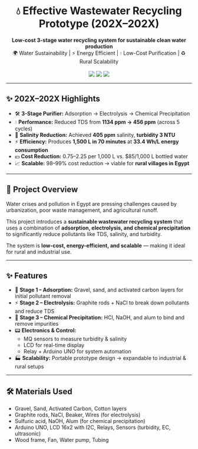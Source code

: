<h1 align="center">💧 Effective Wastewater Recycling Prototype (202X–202X)</h1>
<p align="center">
  <b>Low-cost 3-stage water recycling system for sustainable clean water production</b>  
  <br>
  🌍 Water Sustainability | ⚡ Energy Efficient | 💧 Low-Cost Purification | ♻️ Rural Scalability
  <br><br>
  <img src="https://img.shields.io/badge/Arduino-UNO-blue?logo=arduino">
  <img src="https://img.shields.io/badge/Status-Prototype-yellow">
  <img src="https://img.shields.io/badge/License-MIT-green.svg">
</p>

---

## ✨ 202X–202X Highlights
- 🛠️ **3-Stage Purifier:** Adsorption → Electrolysis → Chemical Precipitation  
- 💧 **Performance:** Reduced TDS from **1134 ppm → 456 ppm** (across 5 cycles)  
- 🌊 **Salinity Reduction:** Achieved **405 ppm** salinity, **turbidity 3 NTU**  
- ⚡ **Efficiency:** Produces **1,500 L in 70 minutes** at **33.4 Wh/L energy consumption**  
- 💵 **Cost Reduction:** $0.75–$2.25 per 1,000 L vs. $85/1,000 L bottled water  
- 📈 **Scalable:** 98–99% cost reduction → viable for **rural villages in Egypt**  

---

## 🔬 Project Overview
Water crises and pollution in Egypt are pressing challenges caused by urbanization, poor waste management, and agricultural runoff.  

This project introduces a **sustainable wastewater recycling system** that uses a combination of **adsorption, electrolysis, and chemical precipitation** to significantly reduce pollutants like TDS, salinity, and turbidity.  

The system is **low-cost, energy-efficient, and scalable** — making it ideal for rural and industrial use.  

---

## ✨ Features
- 🌊 **Stage 1 – Adsorption:** Gravel, sand, and activated carbon layers for initial pollutant removal  
- ⚡ **Stage 2 – Electrolysis:** Graphite rods + NaCl to break down pollutants and reduce TDS  
- 🧪 **Stage 3 – Chemical Precipitation:** HCl, NaOH, and alum to bind and remove impurities  
- 📟 **Electronics & Control:**  
  - MQ sensors to measure turbidity & salinity  
  - LCD for real-time display  
  - Relay + Arduino UNO for system automation  
- 🏭 **Scalability:** Portable prototype design → expandable to industrial & rural setups  

---

## 🛠️ Materials Used
- Gravel, Sand, Activated Carbon, Cotton layers  
- Graphite rods, NaCl, Beaker, Wires (for electrolysis)  
- Sulfuric acid, NaOH, Alum (for chemical precipitation)  
- Arduino UNO, LCD 16x2 with I2C, Relays, Sensors (turbidity, EC, ultrasonic)  
- Wood frame, Fan, Water pump, Tubing  


